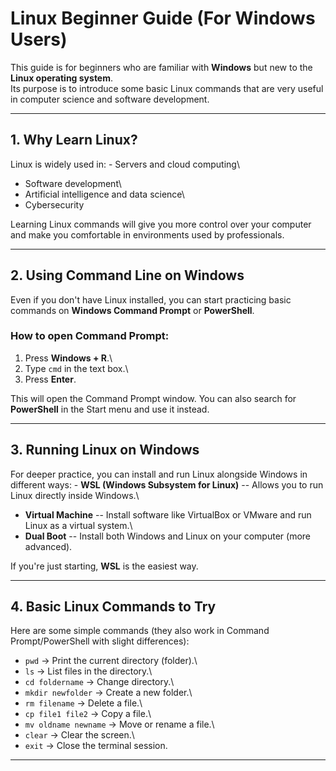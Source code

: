 # Linux Beginner Guide (For Windows Users)

This guide is for beginners who are familiar with **Windows** but new to
the **Linux operating system**.\
Its purpose is to introduce some basic Linux commands that are very
useful in computer science and software development.

------------------------------------------------------------------------

## 1. Why Learn Linux?

Linux is widely used in: - Servers and cloud computing\
- Software development\
- Artificial intelligence and data science\
- Cybersecurity

Learning Linux commands will give you more control over your computer
and make you comfortable in environments used by professionals.

------------------------------------------------------------------------

## 2. Using Command Line on Windows

Even if you don't have Linux installed, you can start practicing basic
commands on **Windows Command Prompt** or **PowerShell**.

### How to open Command Prompt:

1.  Press **Windows + R**.\
2.  Type `cmd` in the text box.\
3.  Press **Enter**.

This will open the Command Prompt window. You can also search for
**PowerShell** in the Start menu and use it instead.

------------------------------------------------------------------------

## 3. Running Linux on Windows

For deeper practice, you can install and run Linux alongside Windows in
different ways: - **WSL (Windows Subsystem for Linux)** -- Allows you to
run Linux directly inside Windows.\
- **Virtual Machine** -- Install software like VirtualBox or VMware and
run Linux as a virtual system.\
- **Dual Boot** -- Install both Windows and Linux on your computer (more
advanced).

If you're just starting, **WSL** is the easiest way.

------------------------------------------------------------------------

## 4. Basic Linux Commands to Try

Here are some simple commands (they also work in Command
Prompt/PowerShell with slight differences):

-   `pwd` → Print the current directory (folder).\
-   `ls` → List files in the directory.\
-   `cd foldername` → Change directory.\
-   `mkdir newfolder` → Create a new folder.\
-   `rm filename` → Delete a file.\
-   `cp file1 file2` → Copy a file.\
-   `mv oldname newname` → Move or rename a file.\
-   `clear` → Clear the screen.\
-   `exit` → Close the terminal session.

------------------------------------------------------------------------


